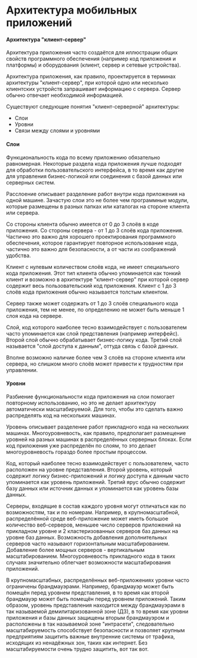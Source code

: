 # Архитектура мобильных приложений

#### Архитектура "клиент-сервер"

Архитектура приложения часто создаётся для иллюстрации общих свойств программного обеспечения (например код приложения и платформы) и оборудования (клиент, сервер и сетевые устройства).

Архитектура приложения, как правило, проектируется в терминах архитектуры "клиент-сервер", при которой одно или несколько клиентских устройств запрашивает информацию с сервера. Сервер обычно отвечает необходимой информацией.

Существуют следующие понятия "клиент-серверной" архитектуры:

- Слои 
- Уровни 
- Связи между слоями и уровнями

#### Слои

Функциональность кода по всему приложению обязательно равномерная. Некоторые раздела кода приложения лучше подходят для обработки пользовательского интерфейса, в то время как другие для управления бизнес-логикой или соединения с базой данных или серверных систем.

Расслоение описывает разделение работ внутри кода приложения на одной машине. Зачастую слои это не более чем программные модули, которые размещены в разных папках или каталогах на стороне клиента или сервера.

Со стороны клиента обычно имеется от 0 до 3 слоёв в коде приложения. Со стороны сервера - от 1 до 3 слоёв кода приложения. Частично это важно для  хорошего проектирования программного обеспечения, которое гарантирует повторное использование кода, частично это важно для безопасности, а от части из соображений удобства.

Клиент с нулевым количеством слоёв кода, не имеет специального кода приложения. Этот тип клиента обычно упоминается как тонкий клиент и возможно в архитектуре "клиент-сервер" при которой сервер содержит весь пользовательский код приложения. Клиент с 1 до 3 слоёв кода приложения обычно называется толстым клиентом.

Сервер также может содержать от 1 до 3 слоёв специального кода приложения, тем не менее, по определению не может быть меньше 1 слоя кода на сервере.

Слой, код которого наиболее тесно взаимодействует с пользователем часто упоминается как слой представления (например интерфейс). Второй слой обычно обрабатывает бизнес-логику кода. Третий слой называется "слой доступа к данным", оттуда связь с базой данных.

Вполне возможно наличие более чем 3 слоёв на стороне клиента или сервера, но слишком много слоёв может привести к трудностям при управлении.

#### Уровни

Разбиение функциональности кода приложения на слои помогает повторному использованию, но это не делает архитектуру автоматически масштабируемой. Для того, чтобы это сделать важно распределять код на нескольких машинах.

Уровень описывает разделение работ прикладного кода на нескольких машинах. Многоуровневость, как правило, предполагает размещение уровней на разных машинах в распределённых серверных блоках. Если код приложения уже распределён по слоям, то это делает многоуровневость гораздо более простым процессом.

Код, который наиболее тесно взаимодействует с пользователем, часто расположен на уровне представления. Второй уровень, который содержит логику бизнес-приложений и логику доступа к данным часто упоминается как уровень приложений. Третий ярус обычно содержит базу данных или источник данных и упоминается как уровень базы данных.

Серверы, входящие в состав каждого уровня могут отличаться как по возможностям, так и по номерам. Например, в крупномасштабной, распределённой среде веб-приложение может иметь большое количество веб-серверов, меньшее число серверов приложений на прикладном уровне и 2 кластеризованных серверов баз данных на уровне баз данных. Возможность добавления дополнительных серверов часто называют горизонтальным масштабированием. Добавление более мощных серверов - вертикальным масштабированием. Многоуровневость прикладного кода в таких случаях значительно облегчает возможности масштабирования приложений.

В крупномасштабных, распределённых веб-приложениях уровни часто ограничены брандмауэрами. Например, брандмауэр может быть помещён перед уровнем представления, в то время как второй брандмауэр может быть помещён перед уровнем приложений. Таким образом, уровень представления находится между брандмауэрами в так называемой демилитаризованной зоне (ДЗ), в то время как уровни приложения и базы данных защищены вторым брандмауэром и расположены в так называемой зоне "интрасети", следовательно масштабируемость способствует безопасности и позволяет крупным предприятиям защитить важные внутренние системы от трафика, исходящих из ненадёжных зон, таких как интернет. Без масштабируемости очень трудно защитить, вот так вот.